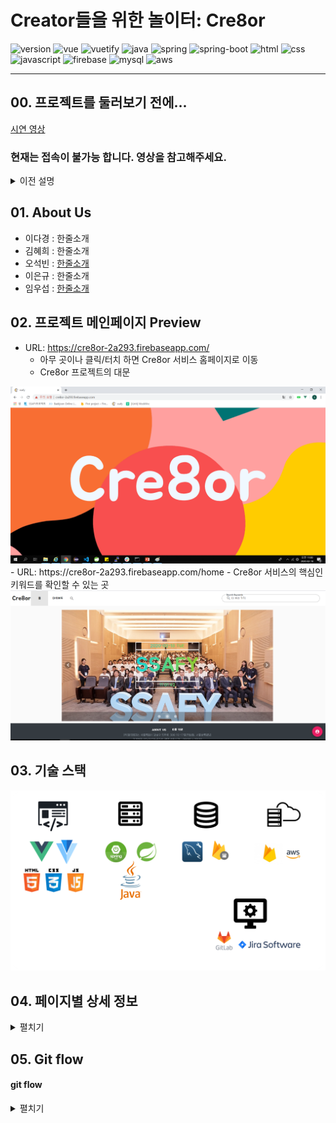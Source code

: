 # Creator들을 위한 놀이터: Cre8or

![version](https://img.shields.io/badge/version-1.0.0-orange?)
![vue](https://img.shields.io/badge/vue-4.1.2-blue?logo=Vue.js)
![vuetify](https://img.shields.io/badge/vuetify-6.13.4-blue?logo=vuetify)
![java](https://img.shields.io/badge/java-1.8.0-orange?logo=java)
![spring](https://img.shields.io/badge/spring-3.9.7-yellow?logo=spring)
![spring-boot](https://img.shields.io/badge/springboot-3.9.7-yellow?logo=spring)
![html](https://img.shields.io/badge/html-html5-red?logo=html5)
![css](https://img.shields.io/badge/css-css3-red?logo=css3)
![javascript](https://img.shields.io/badge/javascript-es6-yellowgreen?logo=javascript)
![firebase](https://img.shields.io/badge/firebase-firebase-red?logo=firebase)
![mysql](https://img.shields.io/badge/mysql-5.7.29-yellowgreen?logo=mysql)
![aws](https://img.shields.io/badge/aws%20-rds-ff69b4?logo=Amazon)

---
## 00. 프로젝트를 둘러보기 전에...

[시연 영상](https://youtu.be/hYZudIsAwec)

### 현재는 접속이 불가능 합니다. 영상을 참고해주세요.
<details><summary>이전 설명</summary>
```
- Chrome으로만 사용 가능합니다.
- TEST 계정: 회원가입을 이메일 인증 방식으로 바꿔서 기존 `test@test.com` 계정 사용이 불가능합니다. 간단하게 구글 계정 소셜 로그인을 통해 저희 Cre8or의 동료가 되어주세요.
- http, https 이슈
  - 저희 프로젝트는 Firebase에 Vue로 만든 프론트가, AWS에 스프링으로 만든 백엔드 서버가 올라가 있습니다. 저희는 프로젝트의 완성도를 높이기 위해, 이런 방식을 취했고, 다음 이슈가 발생하였습니다. 이슈 해결을 해야 저희 프로젝트의 산출물을 볼 수 있기 때문에 이슈 해결 과정을 설명해드리겠습니다.
  - 처음 저희 서비스에 접속하는 유저는 메인페이지 이후, 서버로부터 불러와야 하는 컨텐츠들이 보이지 않습니다. 프론트가 올라간 Firebase는 https만 지원하기 때문에 백엔드 서버가 올라간 aws와 소통하기 위해서는 http와 https 사이에 필요한 SSL 암호키가 필요합니다.
  - 저희는 저희 스스로 발급한 SSL을 사용했기 때문에, 브라우저에서는 해당 SSL을 신뢰할 수 없다는 경고와 함께 컨텐츠 로딩을 막았습니다. 서버로부터 불러온 컨텐츠들을 보기 위해서는 다음 과정을 따라해주시면 되겠습니다.
    - [홈페이지](https://cre8or-2a293.firebaseapp/home)에서 `F12`를 눌러 `console`창을 엽니다.
    - Failed to load resource로 시작하는 에러의 오른쪽부분에 있는 링크를 `Ctrl + 마우스클릭`을 하여 들어갑니다. 보이는 `고급` 버튼을 눌러서 하단의 `안전하지 않음`을 클릭합니다. 
    - 클릭하면 data object들이 보이고, 다시 브라우저를 열어 저희 서비스 URL로 접속하시면 정상적인 서비스 이용이 가능합니다.
- 이 모든 과정을 마친 후, 회원가입과 회원인증, 로그인을 진행하시면 됩니다.
- 간혹 회원인증 메일이 발송되지 않는 경우가 있습니다. 그럴 땐 저희 Cre8or 팀으로 문의 주시면 됩니다. 문의는 로그인 팝업창 하단의 링크를 통해 하실 수 있습니다.
```
</details>

## 01. About Us

- 이다경 : 한줄소개<br/>
- 김혜희 : 한줄소개<br/>
- 오석빈 : [한줄소개](https://github.com/hasihime/resume)<br/>
- 이은규 : 한줄소개<br/>
- 임우섭 : [한줄소개](https://github.com/WooseopIM)<br/>

## 02. 프로젝트 메인페이지 Preview

- URL: https://cre8or-2a293.firebaseapp.com/
  - 아무 곳이나 클릭/터치 하면 Cre8or 서비스 홈페이지로 이동
  - Cre8or 프로젝트의 대문
<img src="../../img/Project/02VueProject/welcome.png ">
- URL: https://cre8or-2a293.firebaseapp.com/home
  - Cre8or 서비스의 핵심인 키워드를 확인할 수 있는 곳
<img src="../../img/Project/02VueProject/title.png ">

## 03. 기술 스택

<img src="../../img/Project/02VueProject/tech_stack.png ">


## 04. 페이지별 상세 정보 <br/>

 <details><summary>펼치기</summary>
 <br>

 ### 4-0. 메인페이지 (path: '/')
 - 가장 첫 화면. 일명 Welcome 페이지
 - 아무 곳이나 클릭/터치하면 `/home` 경로로 이동<br/>
 - 메인페이지에만 상단의 Navbar와 하단의 footer가 없다.

### 4-1. 홈페이지 (path: '/home') <br/>

 - Carousel을 이용하여 일간/주간/월간 키워드를 보여줌<br/>
     - 남은시간 
     - 키워드 
     - 일간/주간/월간 정보 <br/>
 - 상단 Navbar / 하단 Footer<br/>
    1.	Navbar 구성 
       - Cre8or로고(메인페이지 이동)
       - 홈: 홈페이지 이동
       - 대쉬보드: 작품리스트를 볼 수 있는 `/dashboard`로 이동
       - 마이페이지: 로그인한 유저만 볼 수 있음
         - 내 프로필 카드
         - 내가 올린 Post(포트폴리오)
         - 내가 즐겨찾는 작가
         - 내가 좋아한 작품들을 표시해줌
       - 관리자: Admin 권한이 있는 계정에게만 표시. 
       - 키워드 검색: 키워드 검색 시 `/dashboard`에서 검색 결과를 볼 수 있음.
       - 모바일로 볼 경우, 터치 스크롤로 Navbar 좌우 이동 가능<br/>
    2.	Footer 구성
       -  About Us: Cre8or 프로젝트 팀원 소개 및 역할 설명
       - 이용약관: 개인정보 동의
       - 주소: Cre8or 서비스가 탄생한 곳<br/>
 - 우하단 Speed dial 기능
   - 비로그인시 로그인/회원가입 버튼 활성화
   - 로그인시 글쓰기, 로그아웃 버튼 활성화

### 4-2. 로그인 <br/>
- ID(이메일 형식), 패스워드를 통한 로그인 가능<br/>
    - 회원가입 시 해당 메일 주소로 인증 메일을 발송, 인증 받은 후 서비스 이용 가능 <br/>
 - 소셜 로그인기능 추가(Google, Facebook)<br/>
    - 소셜 로그인 시 회원이 아니면 자동 회원가입<br/>
 - 로그인 페이지에서도 회원가입 modal로 이동 가능<br/>
 - 패스워드 분실시, 이메일을 입력하면 패스워드 재설정 이메일을 발송.

### 4-3. About Us (path: '/aboutus') <br/>
 - Cre8or 프로젝트 팀원 별 자기소개.<br/>
    - 썸네일로 표시되다 햄버거 버튼 클릭시 상세보기 나옴

### 4-4. 대쉬보드 (path: '/dashboard') <br/>
- 오늘 날짜의 일간 키워드로 작성된 post를 보여줌.<br/>
    1. tab기능으로 일간,주간,월간 자유롭게 이동 가능<br/>
    2. 썸네일 이미지는 포스트가 그림인 경우 해당 그림의 미리보기화면이 나오며 그 외에는 기본 이미지 파일이 나온다.<br/>
    3. 대쉬보드는 반응형 웹 기능을 탑재하여 화면 사이즈에 맞게 포스트의 배치가 변경됨.<br/>
- 달력을 열었을 경우, 해당 일/주/월에 맞는 키워드를 표시. 키워드 클릭 시 해당 키워드에 대한 post가 표시됨.<br/>
    1. 달력은 해당일 이전의 키워드만 표시되며 이후의 키워드는 표시되지 않게 설정함.<br/>
- 포스트 작성은 Speed dial을 통해 어디서든지 작성이 가능하며 포스트 작성 버튼 클릭시 해당 기간에 속하는 일/주/월 키워드와 글/그림/음악/영상에 해당하는 카테고리를 선택할 수 있음. 그리고 제목과 내용 작성이 가능하며 파일을 첨부하면 파이어베이스 DB에 업로드를 한다.<br/>
- 각 포스트 카드를 클릭하면, Modal로 포스트를 상세 보기 가능. 상세페이지는 키워드에 맞는 내용을 보여주며 컨텐츠는 글, 그림, 음악, 영상으로 나타남. <br/>
    1. Modal 상단에 있는 Modal용 Navbar에는 해당 포스트를 작성한 유저의 닉네임과 닉네임 오른쪽에 클릭하면 노란색으로 바뀌는 별 표시가 있다. 별은 해당 유저를 즐겨찾기에 추가할 수 있는 버튼이고 Navbar의 오른쪽 끝에는 모달창을 닫을 수 있는 X버튼이 있다.
    2. 좋아요 버튼은 작품과 컨텐츠를 본 후 아래에서 확인할 수 있으며 좋아요/즐겨찾기 버튼을 클릭시 마이페이지에서 즐겨찾기한 작가와 좋아요한 포스트로 모아서 볼 수 있음<br/>
    3. 포스트를 작성한 사람이면 해당 포스트를 Modal창에서 자유롭게 수정/삭제 가능<br/>
4. 댓글 기능을 통해 로그인을 한 유저라면 댓글을 추가 및 삭제, 수정이 가능함

### 4-5. 마이페이지  (path: '/mypage')<br/>
- 마이페이지는 로그인을 한 유저만 접근이 가능하며, 악성 유저가 주소창에서 /mypage로 접근하려고 시도할 때, 로그인이 필요한 기능이라는 알림을 띄워준다.
- 왼쪽의 자신의 프로필 영역과 오른쪽의 포스트 관련 부분으로 나뉘어 있다. <br/>
    1.	웹화면에서는 프로필과 포스트 영역이 좌우로 배치되어 있지만 모바일 화면에서는 프로필 영역 아래에 포스트 영역이 배치된다. <br/>
 - 프로필 영역은 자신의 프로필사진, email, 한줄소개, 프로필 사진을 볼 수 있으며 비밀번호 변경과 회원정보 수정 및 탈퇴가 가능하다. <br/>
    1. 프로필 사진은 회원 가입시 기본 이미지로 설정되고, 마이페이지의 회원정보 수정을 통해 언제든지 변경이 가능함. <br/>
 - 포스트 영역은 나의 작품, 좋아하는 작가, 좋아하는 작품 3개의 탭으로 구성된다. <br/>
    1. 나의 작품: 지금까지 내가 작성한 모든 포스트를 볼 수 있다. <br/>
    2. 좋아하는 작가: 내가 즐겨찾기한 작가 목록을 볼 수 있으며, 작가를 클릭시 해당 작가의 페이지로 이동이 가능하다. 해당 작가 페이지에서는 해당 작가가 쓴 작품, 해당 작가가 좋아하는 다른 작가, 해당 작가가 좋아하는 작품들이 표시되도록 바뀐다. 
    3. 좋아하는 작품: 내가 좋아요를 누른 작품들을 표시한다.

### 4-6. 관리자  (path: '/admin'<br/>
- 관리자 페이지는 관리자로 권한을 부여받은 사람만 접근이 가능하며 게시글 관리와 회원관리를 할 수 있다.
- 마이페이지와 마찬가지로 악성 유저에 의한 url 접속을 막기 위해 Router Guard를 설정했으나, 프로젝트 시연 영상 녹화 및 프로젝트 검사에 용이하도록 '/admin'을 통한 접속도 가능하게끔 임시로 열어두었다.
     - 게시글 관리:
         - 작품페이지('/dashboard')에서와 마찬가지로 달력이 표기되는데 작품페이지와 다른 기능을 수행한다.
         - 모든 키워드(일간, 주간, 월간)가 있는 특정 날짜를 클릭하면 이에 대한 통계 차트를 볼 수 있다. 이 차트는 카테고리(글, 그림, 영상 등) 별로 포스트의 분포를 알 수 있다.
         - 일간, 주간, 월간에 해당하는 각각의 키워드 클릭 시 키워드 별 포스트 개수를 알 수 있으며 키워드를 수정하거나 삭제를 할 수 있도록 했다.
         - 만약 키워드가 없는 날짜를 클릭했다면, 즉시 키워드와 해당 키워드의 이미지를 업로드 할 수 있다.
     - 회원관리:
         - Cre8or 서비스를 이용하는 회원정보 확인과 회원 별 권한 설정이 가능하다. 
         - 회원은 Search 부분을 클릭시 이메일, 닉네임 등으로 검색을 통한 결과를 보여줄 수 있도록 구성했다.
         - 각 컬럼 별 오름차순, 내림차순 정렬이 가능하다.
         - 회원은 한 번에 5개, 10개, 15개, 전부(ALL) 표기하는 식으로 변경이 가능하다.
            은 한번에 5개,10개,15개,전부 표기하는 식으로 변경이 가능하다. <br/>

 </details>

## 05. Git flow

#### git flow
 <details><summary>펼치기</summary>
<img src="../../img/Project/02VueProject/git_branch/22.PNG">
<img src="../../img/Project/02VueProject/git_branch/21.PNG">
<img src="../../img/Project/02VueProject/git_branch/20.PNG">
<img src="../../img/Project/02VueProject/git_branch/19.PNG">
<img src="../../img/Project/02VueProject/git_branch/18.PNG">
<img src="../../img/Project/02VueProject/git_branch/17.PNG">
<img src="../../img/Project/02VueProject/git_branch/16.PNG">
<img src="../../img/Project/02VueProject/git_branch/15.PNG">
<img src="../../img/Project/02VueProject/git_branch/14.PNG">
<img src="../../img/Project/02VueProject/git_branch/13.PNG">
<img src="../../img/Project/02VueProject/git_branch/12.PNG">
<img src="../../img/Project/02VueProject/git_branch/11.PNG">
<img src="../../img/Project/02VueProject/git_branch/10.PNG">
<img src="../../img/Project/02VueProject/git_branch/09.PNG">
<img src="../../img/Project/02VueProject/git_branch/08.PNG">
<img src="../../img/Project/02VueProject/git_branch/07.PNG">
<img src="../../img/Project/02VueProject/git_branch/06.PNG">
<img src="../../img/Project/02VueProject/git_branch/05.PNG">
<img src="../../img/Project/02VueProject/git_branch/04.PNG">
<img src="../../img/Project/02VueProject/git_branch/03.PNG">
<img src="../../img/Project/02VueProject/git_branch/02.PNG">
<img src="../../img/Project/02VueProject/git_branch/01.PNG">
</details>


